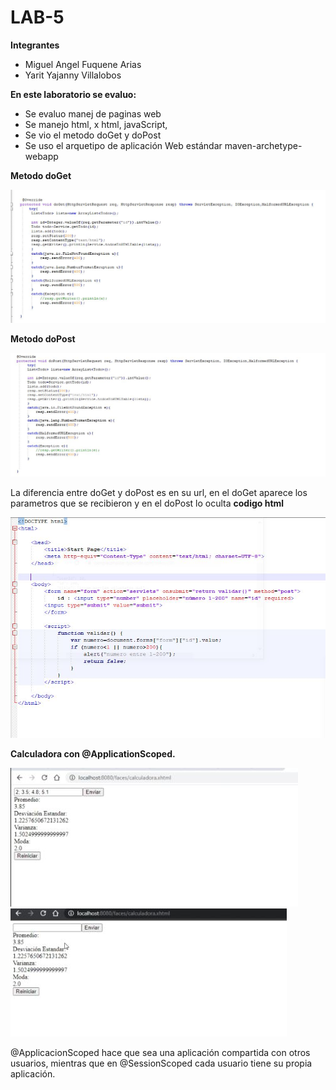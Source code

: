 # LAB-5

**Integrantes**

- Miguel Angel Fuquene Arias
- Yarit Yajanny Villalobos

**En este laboratorio se evaluo:**

-  Se evaluo manej de paginas web
- Se manejo html, x html, javaScript, 
- Se vio el metodo doGet y doPost
- Se uso  el arquetipo de aplicación Web estándar maven-archetype-webapp



**Metodo doGet**

![](img/doGet.JPG)

**Metodo doPost**

![](img/img/doPost.JPG)

 
 La diferencia entre doGet y doPost es en su url, en el doGet aparece los parametros que se recibieron y en el doPost lo oculta
 **codigo html**
 
 ![](img/img/html.JPG)
 
 
 **Calculadora con @ApplicationScoped.**
 
 ![](img/img/calculadora1.JPG)
 ![](img/img/calculadora2.JPG)
 
 
 @ApplicacionScoped hace que sea una aplicación compartida con otros usuarios, mientras que en @SessionScoped cada usuario tiene su propia aplicación.
 
 
     
